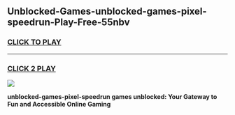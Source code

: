 
## Unblocked-Games-unblocked-games-pixel-speedrun-Play-Free-55nbv
<h3>
<a href="https://premium76.site?title=unblocked-games-pixel-speedrun&ref=15A">CLICK TO PLAY</a></h3>
<hr>

<h3>
<a href="https://premium76.site?title=unblocked-games-pixel-speedrun&ref=15A">CLICK 2 PLAY</a>
  
</h3>

<a href="https://premium76.site?title=unblocked-games-pixel-speedrun&ref=15A"><img src="https://clearcache.store/games.png"></a>


**unblocked-games-pixel-speedrun games unblocked: Your Gateway to Fun and Accessible Online Gaming**
